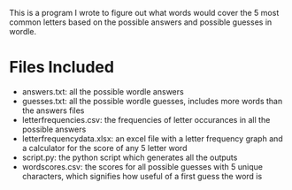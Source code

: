 This is a program I wrote to figure out what words would cover the 5 most common letters based on the possible answers and possible guesses in wordle.
# Files Included
- answers.txt: all the possible wordle answers
- guesses.txt: all the possible wordle guesses, includes more words than the answers files
- letterfrequencies.csv: the frequencies of letter occurances in all the possible answers
- letterfrequencydata.xlsx: an excel file with a letter frequency graph and a calculator for the score of any 5 letter word
- script.py: the python script which generates all the outputs
- wordscores.csv: the scores for all possible guesses with 5 unique characters, which signifies how useful of a first guess the word is